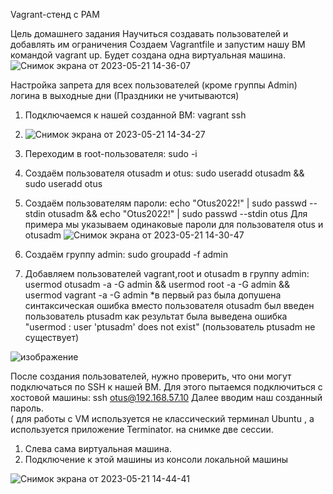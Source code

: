 Vagrant-стенд c PAM

Цель домашнего задания
Научиться создавать пользователей и добавлять им ограничения
Создаем  Vagrantfile и запустим нашу ВМ командой vagrant up. Будет создана одна виртуальная машина. 
![Снимок экрана от 2023-05-21 14-36-07](https://github.com/AlexanderSerg-jun/vm_pam/assets/85576634/264c3ce9-b331-46ae-8a9d-82098363c7b6)

Настройка запрета для всех пользователей (кроме группы Admin) логина в выходные дни (Праздники не учитываются)

1. Подключаемся к нашей созданной ВМ: vagrant ssh
2. ![Снимок экрана от 2023-05-21 14-34-27](https://github.com/AlexanderSerg-jun/vm_pam/assets/85576634/af112bf2-fccb-40e1-8c7d-273713c9d3d3)
3. Переходим в root-пользователя: sudo -i
4. Создаём пользователя otusadm и otus: sudo useradd otusadm && sudo useradd otus
5. Создаём пользователям пароли: echo "Otus2022!" | sudo passwd --stdin otusadm && echo "Otus2022!" | sudo passwd --stdin otus
Для примера мы указываем одинаковые пароли для пользователя otus и otusadm
![Снимок экрана от 2023-05-21 14-30-47](https://github.com/AlexanderSerg-jun/vm_pam/assets/85576634/1c71e32f-29e9-48ff-9399-4e2dc1ec09fe)

5. Создаём группу admin: sudo groupadd -f admin
6. Добавляем пользователей vagrant,root и otusadm в группу admin:
  usermod otusadm -a -G admin && usermod root -a -G admin && usermod vagrant -a -G admin
  *в первый раз была допушена синтаксическая ошибка вместо пользователя otusadm был введен пользователь ptusadm как результат была выведена ошибка "usermod : user 'ptusadm' does not exist" (пользователь ptusadm не существует)
  
![изображение](https://github.com/AlexanderSerg-jun/vm_pam/assets/85576634/887d8f8a-529c-40e8-ac2c-42ad09483735)

После создания пользователей, нужно проверить, что они могут подключаться по SSH к нашей ВМ. Для этого пытаемся подключиться с хостовой машины: 
ssh otus@192.168.57.10
Далее вводим наш созданный пароль.  
( для работы с VM используется не классический терминал Ubuntu , а используется приложение Terminator.  на снимке две сессии. 
 1. Слева сама виртуальная машина.
 2. Подключение к этой машины из консоли локальной машины

![Снимок экрана от 2023-05-21 14-44-41](https://github.com/AlexanderSerg-jun/vm_pam/assets/85576634/d3867069-c5b9-40ab-bb37-3e6da8c55471)
